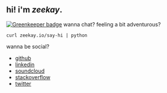 ## hi! i'm *zeekay*.

[![Greenkeeper badge](https://badges.greenkeeper.io/zeekay/zeekay.github.io.svg)](https://greenkeeper.io/)
wanna chat? feeling a bit adventurous?

    curl zeekay.io/say-hi | python

wanna be social?

- [github][github]
- [linkedin][linkedin]
- [soundcloud][soundcloud]
- [stackoverflow][stackoverflow]
- [twitter][twitter]

[github]:        https://github.com/zeekay
[linkedin]:      https://www.linkedin.com/in/zeekay
[monoid]:        http://monoid.io
[soundcloud]:    https://soundcloud.com/zeekay
[stackoverflow]: http://stackoverflow.com/users/641766/zeekay
[twitter]:       https://twitter.com/zeekay
